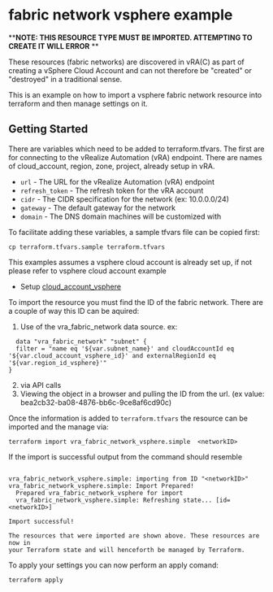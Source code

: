 # fabric network vsphere example

**__NOTE: THIS RESOURCE TYPE MUST BE IMPORTED. ATTEMPTING TO CREATE IT WILL ERROR__ **

These resources (fabric networks) are discovered in vRA(C) as part of creating a vSphere Cloud Account and can not therefore be "created" or "destroyed" in a traditional sense.

This is an example on how to import a vsphere fabric network resource into terraform and then manage settings on it.

## Getting Started

There are variables which need to be added to terraform.tfvars. The first are for connecting to the vRealize Automation (vRA) endpoint. There are names of cloud_account, region, zone, project, already setup in vRA.

* `url` - The URL for the vRealize Automation (vRA) endpoint
* `refresh_token` - The refresh token for the vRA account
* `cidr` - The CIDR specification for the network (ex: 10.0.0.0/24)
* `gateway` - The default gateway for the network
* `domain` - The DNS domain machines will be customized with

To facilitate adding these variables, a sample tfvars file can be copied first:

```shell
cp terraform.tfvars.sample terraform.tfvars
```

This examples assumes a vsphere cloud account is already set up, if not please refer to vsphere cloud account example

* Setup [cloud\_account\_vsphere](../cloud_account_vsphere/README.md)

To import the resource you must find the ID of the fabric network. There are a couple of way this ID can be aquired:

1. Use of the vra_fabric_network data source. ex:  
```
  data "vra_fabric_network" "subnet" {
  filter = "name eq '${var.subnet_name}' and cloudAccountId eq '${var.cloud_account_vsphere_id}' and externalRegionId eq '${var.region_id_vsphere}'"
}
```
2. via API calls 
3. Viewing the object in a browser and pulling the ID from the url. (ex value: bea2cb32-ba08-4876-bb6c-9ce8af6cd90c)

Once the information is added to `terraform.tfvars` the resource can be imported and the manage via:

```shell
terraform import vra_fabric_network_vsphere.simple  <networkID>
```

If the import is successful output from the command should resemble

```shell

vra_fabric_network_vsphere.simple: importing from ID "<networkID>"
vra_fabric_network_vsphere.simple: Import Prepared!
  Prepared vra_fabric_network_vsphere for import
  vra_fabric_network_vsphere.simple: Refreshing state... [id=<networkID>]

Import successful!

The resources that were imported are shown above. These resources are now in
your Terraform state and will henceforth be managed by Terraform.

```

To apply your settings you can now perform an apply comand:

```shell
terraform apply
```
